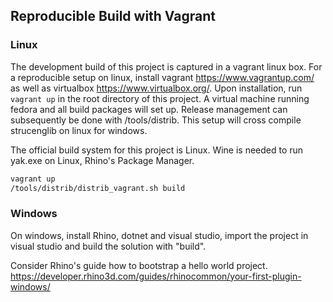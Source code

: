 ## Reproducible Build with Vagrant

### Linux

The development build of this project is captured in a vagrant linux box. For a
reproducible setup on linux, install vagrant https://www.vagrantup.com/ as well
as virtualbox https://www.virtualbox.org/. Upon installation, run `vagrant up`
in the root directory of this project. A virtual machine running fedora and all
build packages will set up. Release management can subsequently be done with
/tools/distrib. This setup will cross compile strucenglib on linux for windows.

The official build system for this project is Linux.
Wine is needed to run yak.exe on Linux, Rhino's Package Manager.

``` sh
vagrant up
/tools/distrib/distrib_vagrant.sh build
```

### Windows
On windows, install Rhino, dotnet and visual studio, import the project in
visual studio and build the solution with "build".

Consider Rhino's guide how to bootstrap a hello world project.
https://developer.rhino3d.com/guides/rhinocommon/your-first-plugin-windows/

